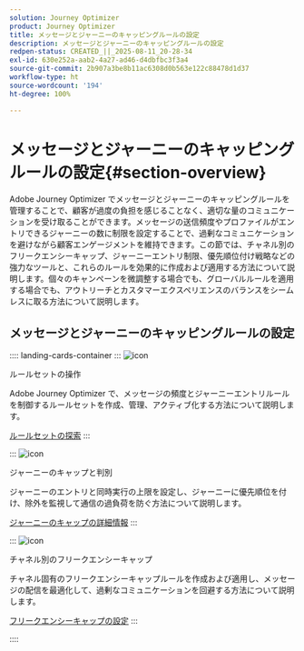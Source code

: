 ```yaml
---
solution: Journey Optimizer
product: Journey Optimizer
title: メッセージとジャーニーのキャッピングルールの設定
description: メッセージとジャーニーのキャッピングルールの設定
redpen-status: CREATED_||_2025-08-11_20-28-34
exl-id: 630e252a-aab2-4a27-ad46-d4dbfbc3f3a4
source-git-commit: 2b907a3be8b11ac6308d0b563e122c88478d1d37
workflow-type: ht
source-wordcount: '194'
ht-degree: 100%

---
```


# メッセージとジャーニーのキャッピングルールの設定{#section-overview}

Adobe Journey Optimizer でメッセージとジャーニーのキャッピングルールを管理することで、顧客が過度の負担を感じることなく、適切な量のコミュニケーションを受け取ることができます。メッセージの送信頻度やプロファイルがエントリできるジャーニーの数に制限を設定することで、過剰なコミュニケーションを避けながら顧客エンゲージメントを維持できます。この節では、チャネル別のフリークエンシーキャップ、ジャーニーエントリ制限、優先順位付け戦略などの強力なツールと、これらのルールを効果的に作成および適用する方法について説明します。個々のキャンペーンを微調整する場合でも、グローバルルールを適用する場合でも、アウトリーチとカスタマーエクスペリエンスのバランスをシームレスに取る方法について説明します。

## メッセージとジャーニーのキャッピングルールの設定

:::: landing-cards-container
:::
![icon](https://cdn.experienceleague.adobe.com/icons/gear.svg)

ルールセットの操作

Adobe Journey Optimizer で、メッセージの頻度とジャーニーエントリルールを制御するルールセットを作成、管理、アクティブ化する方法について説明します。

[ルールセットの探索](../using/conflict-prioritization/rule-sets.md)
:::

:::
![icon](https://cdn.experienceleague.adobe.com/icons/list-check.svg)

ジャーニーのキャップと判別

ジャーニーのエントリと同時実行の上限を設定し、ジャーニーに優先順位を付け、除外を監視して通信の過負荷を防ぐ方法について説明します。

[ジャーニーのキャップの詳細情報](../using/conflict-prioritization/journey-capping.md)
:::

:::
![icon](https://cdn.experienceleague.adobe.com/icons/circle-play.svg)

チャネル別のフリークエンシーキャップ

チャネル固有のフリークエンシーキャップルールを作成および適用し、メッセージの配信を最適化して、過剰なコミュニケーションを回避する方法について説明します。

[フリークエンシーキャップの設定](../using/conflict-prioritization/channel-capping.md)
:::

::::
